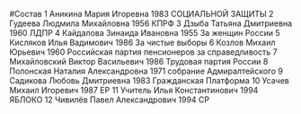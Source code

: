 #Состав
1 Аникина Мария Игоревна 1983 СОЦИАЛЬНОЙ ЗАЩИТЫ
2 Гудеева Людмила Михайловна 1956 КПРФ
3 Дзыба Татьяна Дмитриевна 1960 ЛДПР
4 Кайдалова Зинаида Ивановна 1955 За женщин России
5 Кисляков Илья Вадимович 1986 За чистые выборы
6 Козлов Михаил Юрьевич 1960 Российская партия пенсионеров за справедливость
7 Михайловский Виктор Васильевич 1986 Трудовая партия России
8 Полонская Наталия Александровна 1971 собрание Адмиралтейского
9 Садикова Любовь Дмитриевна 1983 Гражданская Платформа
10 Усачев Михаил Игоревич 1987 ЕР
11 Учитель Илья Константинович 1994 ЯБЛОКО
12 Чивилёв Павел Александрович 1994 СР
